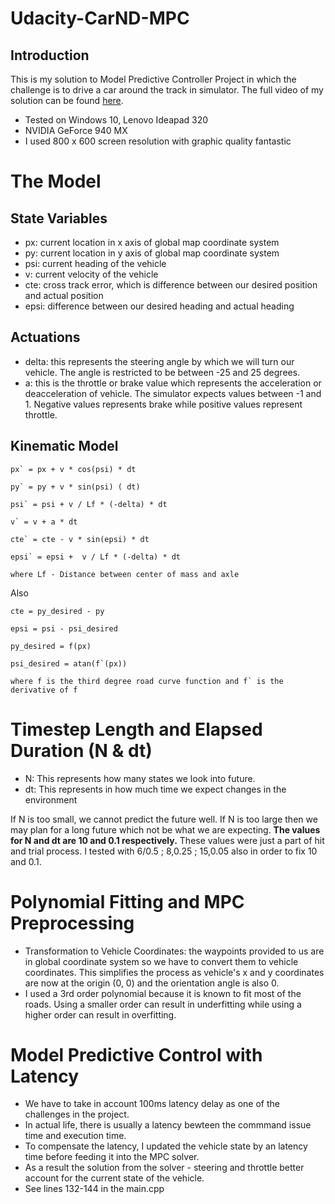 # Udacity-CarND-MPC

## Introduction
This is my solution to Model Predictive Controller Project in which the challenge is to drive a car around the track in simulator. The full video of my solution can be found [here](https://youtu.be/BL-bC21TXwI).

* Tested on Windows 10, Lenovo Ideapad 320
* NVIDIA GeForce 940 MX
* I used 800 x 600 screen resolution with graphic quality fantastic

# The Model

## State Variables
* px: current location in x axis of global map coordinate system
* py: current location in y axis of global map coordinate system
* psi: current heading of the vehicle
* v: current velocity of the vehicle
* cte: cross track error, which is difference between our desired position and actual position
* epsi: difference between our desired heading and actual heading

## Actuations
* delta: this represents the steering angle by which we will turn our vehicle. The angle is restricted to be between -25 and 25 degrees.
* a: this is the throttle or brake value which represents the acceleration or deacceleration of vehicle. The simulator expects values between -1 and 1. Negative values represents brake while positive values represent throttle.

## Kinematic Model
```
px` = px + v * cos(psi) * dt

py` = py + v * sin(psi) ( dt)

psi` = psi + v / Lf * (-delta) * dt

v` = v + a * dt

cte` = cte - v * sin(epsi) * dt

epsi` = epsi +  v / Lf * (-delta) * dt

where Lf - Distance between center of mass and axle
```

Also 
```
cte = py_desired - py

epsi = psi - psi_desired

py_desired = f(px)

psi_desired = atan(f`(px))

where f is the third degree road curve function and f` is the derivative of f
```
# Timestep Length and Elapsed Duration (N & dt)

* N: This represents how many states we look into future.
* dt: This represents in how much time we expect changes in the environment

If N is too small, we cannot predict the future well. If N is too large then we may plan for a long future which not be what we are expecting. **The values for N and dt are 10 and 0.1 respectively.** These values were just a part of hit and trial process. I tested with 6/0.5 ; 8,0.25 ; 15,0.05 also in order to fix 10 and 0.1.

# Polynomial Fitting and MPC Preprocessing

* Transformation to Vehicle Coordinates: the waypoints provided to us are in global coordinate system so we have to convert them to vehicle coordinates. This simplifies the process as vehicle's x and y coordinates are now at the origin (0, 0) and the orientation angle is also 0.
* I used a 3rd order polynomial because it is known to fit most of the roads. Using a smaller order can result in underfitting while using a higher order can result in overfitting.

# Model Predictive Control with Latency

* We have to take in account 100ms latency delay as one of the challenges in the project.
* In actual life, there is usually a latency bewteen the commmand issue time and execution time.
* To compensate the latency, I updated the vehicle state by an latency time before feeding it into the MPC solver.
* As a result the solution from the solver - steering and throttle better account for the current state of the vehicle.
* See lines 132-144 in the main.cpp
